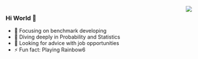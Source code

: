 <img align="right" src="https://github-readme-stats.vercel.app/api?username=Yuchen029&show_icons=true&icon_color=CE1D2D&text_color=718096&bg_color=ffffff&hide_title=true" />

### Hi World 👋

- :hammer: Focusing on benchmark developing
- :orange_book: Diving deeply in Probability and Statistics 
- 🤔 Looking for advice with job opportunities
- ⚡ Fun fact: Playing Rainbow6


<!--
**Yuchen029/Yuchen029** is a ✨ _special_ ✨ repository because its `README.md` (this file) appears on your GitHub profile.

Here are some ideas to get you started:

- 🔭 I’m currently working on ...
- 🌱 I’m currently learning ...
- 👯 I’m looking to collaborate on ...
- 🤔 I’m looking for help with ...
- 💬 Ask me about ...
- 📫 How to reach me: ...
- 😄 Pronouns: ...
- ⚡ Fun fact: ...
-->
